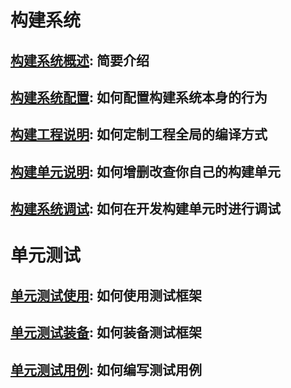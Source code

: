 # 构建系统

## [构建系统概述](https://code.aliyun.com/edward.yangx/public-docs/wikis/build/build-system-introduction): 简要介绍
## [构建系统配置](https://code.aliyun.com/edward.yangx/public-docs/wikis/build/build-system-config): 如何配置构建系统本身的行为
## [构建工程说明](https://code.aliyun.com/edward.yangx/public-docs/wikis/build/build-system-proj): 如何定制工程全局的编译方式
## [构建单元说明](https://code.aliyun.com/edward.yangx/public-docs/wikis/build/build-system-units): 如何增删改查你自己的构建单元
## [构建系统调试](https://code.aliyun.com/edward.yangx/public-docs/wikis/build/build-system-debug): 如何在开发构建单元时进行调试

# 单元测试

## [单元测试使用](https://code.aliyun.com/edward.yangx/public-docs/wikis/utest/ut-usage): 如何使用测试框架
## [单元测试装备](https://code.aliyun.com/edward.yangx/public-docs/wikis/utest/ut-framework): 如何装备测试框架
## [单元测试用例](https://code.aliyun.com/edward.yangx/public-docs/wikis/utest/ut-case): 如何编写测试用例
